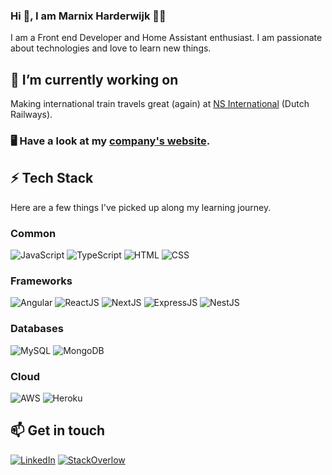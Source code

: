 ### Hi 👋, I am Marnix Harderwijk 👨‍💻

I am a Front end Developer and Home Assistant enthusiast. I am passionate about technologies and love to learn new things.

## 🔭 I’m currently working on

Making international train travels great (again) at [NS International](https://www.nsinternational.com) (Dutch Railways).

### 🖥️ Have a look at my [company's website](https://www.rocketsciencebv.nl/).

## ⚡ Tech Stack

Here are a few things I've picked up along my learning journey.

### Common
![JavaScript](https://img.shields.io/badge/JavaScript-F7DF1E?style=for-the-badge&logo=javascript&logoColor=black) ![TypeScript](https://img.shields.io/badge/TypeScript-007ACC?style=for-the-badge&logo=typescript&logoColor=white) ![HTML](https://img.shields.io/badge/HTML5-E34F26?style=for-the-badge&logo=html5&logoColor=white) ![CSS](https://img.shields.io/badge/CSS-239120?&style=for-the-badge&logo=css3&logoColor=white)

### Frameworks
![Angular](https://img.shields.io/badge/Angular-DD0031?style=for-the-badge&logo=angular&logoColor=white)
![ReactJS](https://img.shields.io/badge/-ReactJs-61DAFB?style=for-the-badge&logo=reactjs&logoColor=white)
![NextJS](https://img.shields.io/badge/NextJs-FFFFFF?style=for-the-badge&logo=nextjs&logoColor=black)
![ExpressJS](https://img.shields.io/badge/Express.js-404D59?style=for-the-badge&logo=express)
![NestJS](https://img.shields.io/badge/nestjs%20-%23E0234E.svg?&style=for-the-badge&logo=nestjs&logoColor=white)

### Databases
![MySQL](https://img.shields.io/badge/MySQL-00000F?style=for-the-badge&logo=mysql&logoColor=white)
![MongoDB](https://img.shields.io/badge/MongoDB-4EA94B?style=for-the-badge&logo=mongodb&logoColor=white)

### Cloud
![AWS](https://img.shields.io/badge/AWS-232F3E?style=for-the-badge&logo=aws&logoColor=white)
![Heroku](https://img.shields.io/badge/Heroku-430098?style=for-the-badge&logo=heroku&logoColor=white)

## 📫 Get in touch
[![LinkedIn](https://img.shields.io/badge/LinkedIn-0077B5?style=for-the-badge&logo=linkedin&logoColor=white)](https://in.linkedin.com/in/mrpharderwijk) [![StackOverlow](https://img.shields.io/badge/LinkedIn-0077B5?style=for-the-badge&logo=linkedin&logoColor=white)](https://stackoverflow.com/u/2544348)


